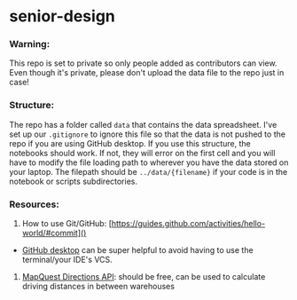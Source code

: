 # senior-design


### Warning:
This repo is set to private so only people added as contributors can view. Even though it's private, please don't upload the data file to the repo just in case!

### Structure: 
The repo has a folder called ```data``` that contains the data spreadsheet. I've set up our ```.gitignore``` to ignore this file so that the data is not pushed to the repo if you are using GitHub desktop. If you use this structure, the notebooks should work. If not, they will error on the first cell and you will have to modify the file loading path to wherever you have the data stored on your laptop. The filepath should be ```../data/{filename}``` if your code is in the notebook or scripts subdirectories. 

### Resources:
1. How to use Git/GitHub: [https://guides.github.com/activities/hello-world/#commit]()
- [GitHub desktop](https://desktop.github.com/) can be super helpful to avoid having to use the terminal/your IDE's VCS.
1. [MapQuest Directions API](https://developer.mapquest.com/documentation/directions-api/): should be free, can be used to calculate driving distances in between warehouses